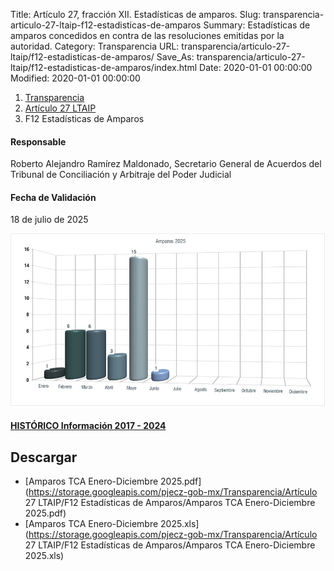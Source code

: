 Title: Artículo 27, fracción XII. Estadísticas de amparos.
Slug: transparencia-articulo-27-ltaip-f12-estadisticas-de-amparos
Summary: Estadísticas de amparos concedidos en contra de las resoluciones emitidas por la autoridad.
Category: Transparencia
URL: transparencia/articulo-27-ltaip/f12-estadisticas-de-amparos/
Save_As: transparencia/articulo-27-ltaip/f12-estadisticas-de-amparos/index.html
Date: 2020-01-01 00:00:00
Modified: 2020-01-01 00:00:00


<nav aria-label="breadcrumb">
<ol class="breadcrumb">
<li class="breadcrumb-item"><a href="../../">Transparencia</a></li>
<li class="breadcrumb-item"><a href="../">Artículo 27 LTAIP</a></li>
<li class="breadcrumb-item active" aria-current="page">F12 Estadísticas de Amparos</li>
</ol>
</nav>



#### Responsable

Roberto Alejandro Ramírez Maldonado, Secretario General de Acuerdos del Tribunal de Conciliación y Arbitraje del Poder Judicial


#### Fecha de Validación


18 de julio de 2025


 <img class="img-fluid" src="Amparos-concedidos-2025.jpg" alt="Mensual">


#### [HISTÓRICO Información 2017 - 2024](historico-informacion-2017-2024/)

## Descargar

- [Amparos TCA Enero-Diciembre 2025.pdf](https://storage.googleapis.com/pjecz-gob-mx/Transparencia/Artículo 27 LTAIP/F12 Estadísticas de Amparos/Amparos TCA Enero-Diciembre 2025.pdf)
- [Amparos TCA Enero-Diciembre 2025.xls](https://storage.googleapis.com/pjecz-gob-mx/Transparencia/Artículo 27 LTAIP/F12 Estadísticas de Amparos/Amparos TCA Enero-Diciembre 2025.xls)

